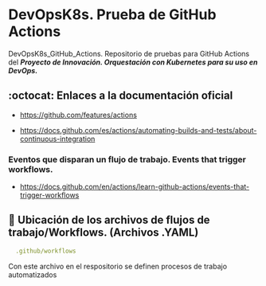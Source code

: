 # DevOpsK8s. Prueba de GitHub Actions
DevOpsK8s_GitHub_Actions. Repositorio de pruebas para GitHub Actions del ***Proyecto de Innovación. Orquestación con Kubernetes para su uso en DevOps.***

## :octocat: Enlaces a la documentación oficial
* https://github.com/features/actions

* https://docs.github.com/es/actions/automating-builds-and-tests/about-continuous-integration

### Eventos que disparan un flujo de trabajo. Events that trigger workflows.

* https://docs.github.com/en/actions/learn-github-actions/events-that-trigger-workflows

## :rocket: Ubicación de los archivos de flujos de trabajo/Workflows. (Archivos .YAML)

```yaml
  .github/workflows
```

Con este archivo en el respositorio se definen procesos de trabajo automatizados
